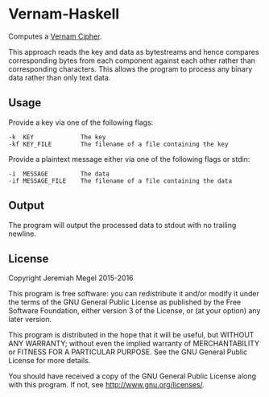 # Vernam-Haskell

Computes a [Vernam Cipher](https://en.wikipedia.org/wiki/Gilbert_Vernam#The_Vernam_cipher).

This approach reads the key and data as bytestreams and hence compares
corresponding bytes from each component against each other rather than
corresponding characters. This allows the program to process any binary data
rather than only text data.

## Usage

Provide a key via one of the following flags:

	-k  KEY             The key
	-kf KEY_FILE        The filename of a file containing the key

Provide a plaintext message either via one of the following flags or stdin:

	-i  MESSAGE         The data
	-if MESSAGE_FILE    The filename of a file containing the data

## Output

The program will output the processed data to stdout with no trailing newline.

## License

Copyright Jeremiah Megel 2015-2016

This program is free software: you can redistribute it and/or modify
it under the terms of the GNU General Public License as published by
the Free Software Foundation, either version 3 of the License, or
(at your option) any later version.

This program is distributed in the hope that it will be useful,
but WITHOUT ANY WARRANTY; without even the implied warranty of
MERCHANTABILITY or FITNESS FOR A PARTICULAR PURPOSE.  See the
GNU General Public License for more details.

You should have received a copy of the GNU General Public License
along with this program.  If not, see <http://www.gnu.org/licenses/>.

